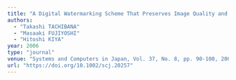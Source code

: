 ```yaml
---
title: "A Digital Watermarking Scheme That Preserves Image Quality and is Applicable to Watermark Sequences from a Variety of Distributions"
authors:
  - "Takashi TACHIBANA"
  - "Masaaki FUJIYOSHI"
  - "Hitoshi KIYA"
year: 2006
type: "journal"
venue: "Systems and Computers in Japan, Vol. 37, No. 8, pp. 90-100, 2006-07-01."
url: "https://doi.org/10.1002/scj.20257"
---
```

